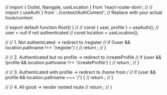 // import { Outlet, Navigate, useLocation } from 'react-router-dom';
// // import { useAuth } from '../context/AuthContext'; // Replace with your actual hook/context

// export default function Root() {
//   // const { user, profile } = useAuth(); // user = null if not authenticated
//   const location = useLocation();

//   // 1. Not authenticated → redirect to /register
//   if (!user && location.pathname !== '/register') {
//     return <Navigate to="/register" replace />;
//   }

//   // 2. Authenticated but no profile → redirect to /createProfile
//   if (user && !profile && location.pathname !== '/createProfile') {
//     return <Navigate to="/createProfile" replace />;
//   }

//   // 3. Authenticated with profile → redirect to /home from /
//   if (user && profile && location.pathname === '/') {
//     return <Navigate to="/home" replace />;
//   }

//   // 4. All good → render nested route
//   return <Outlet />;
// }